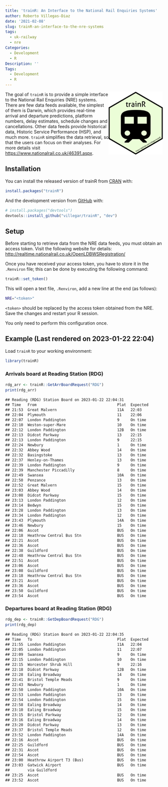 ```yaml
---
title: 'trainR: An Interface to the National Rail Enquiries Systems'
author: Roberto Villegas-Diaz
date: '2021-02-08'
slug: trainR-an-interface-to-the-nre-systems
tags:
  - uk-railway
  - nre
Categories:
  - Development
  - R
Description: ''
Tags:
  - Development
  - R
---
```


<img src="https://raw.githubusercontent.com/villegar/trainR/main/inst/images/logo.png" alt="logo" align="right" height=200px/>

The goal of `trainR` is to provide a simple interface to the 
National Rail Enquiries (NRE) systems. There are few data feeds 
available, the simplest of them is Darwin, which provides real-time 
arrival and departure predictions, platform numbers, delay estimates, 
schedule changes and cancellations. Other data feeds provide historical 
data, Historic Service Performance (HSP), and much more. `trainR` 
simplifies the data retrieval, so that the users can focus on their 
analyses. For more details visit 
https://www.nationalrail.co.uk/46391.aspx.

## Installation

You can install the released version of trainR from [CRAN](https://CRAN.R-project.org) with:

``` r
install.packages("trainR")
```

And the development version from [GitHub](https://github.com/) with:

``` r
# install.packages("devtools")
devtools::install_github("villegar/trainR", "dev")
```

## Setup
Before starting to retrieve data from the NRE data feeds, you must obtain an access token. 
Visit the following website for details: http://realtime.nationalrail.co.uk/OpenLDBWSRegistration/

Once you have received your access token, you have to store it in the `.Renviron` file; this can be 
done by executing the following command:


```r
trainR::set_token()
```

This will open a text file, `.Renviron`, add a new line at the end (as follows):

```bash
NRE="<token>"
```

`<token>` should be replaced by the access token obtained from the NRE. Save the changes and restart 
your R session.

You only need to perform this configuration once.

## Example (Last rendered on 2023-01-22 22:04)

Load `trainR` to your working environment:

```r
library(trainR)
```

### Arrivals board at Reading Station (RDG)


```r
rdg_arr <- trainR::GetArrBoardRequest("RDG")
print(rdg_arr)
```

```
## Reading (RDG) Station Board on 2023-01-22 22:04:31
## Time   From                                    Plat  Expected
## 21:53  Great Malvern                           11A   22:03
## 22:04  Plymouth                                11    22:06
## 22:07  London Paddington                       9     On time
## 22:10  Weston-super-Mare                       10    On time
## 22:12  London Paddington                       12B   On time
## 22:13  Didcot Parkway                          13    22:15
## 22:13  London Paddington                       9     22:15
## 22:24  Newbury                                 1     On time
## 22:32  Abbey Wood                              14    On time
## 22:32  Basingstoke                             13    On time
## 22:37  Henley-on-Thames                        13    On time
## 22:39  London Paddington                       9     On time
## 22:39  Manchester Piccadilly                   8     On time
## 22:49  Swansea                                 10A   On time
## 22:50  Penzance                                13    On time
## 22:52  Great Malvern                           15    On time
## 23:03  Abbey Wood                              14    On time
## 23:08  Didcot Parkway                          15    On time
## 23:13  London Paddington                       12    On time
## 23:14  Bedwyn                                  15    On time
## 23:28  London Paddington                       13    On time
## 23:34  London Paddington                       12    On time
## 23:43  Plymouth                                14A   On time
## 23:46  Newbury                                 15    On time
## 22:06  Ascot                                   BUS   On time
## 22:18  Heathrow Central Bus Stn                BUS   On time
## 22:21  Ascot                                   BUS   On time
## 22:36  Ascot                                   BUS   On time
## 22:38  Guildford                               BUS   On time
## 22:48  Heathrow Central Bus Stn                BUS   On time
## 22:51  Ascot                                   BUS   On time
## 23:06  Ascot                                   BUS   On time
## 23:08  Guildford                               BUS   On time
## 23:18  Heathrow Central Bus Stn                BUS   On time
## 23:21  Ascot                                   BUS   On time
## 23:36  Ascot                                   BUS   On time
## 23:50  Guildford                               BUS   On time
## 23:54  Ascot                                   BUS   On time
```

### Departures board at Reading Station (RDG)


```r
rdg_dep <- trainR::GetDepBoardRequest("RDG")
print(rdg_dep)
```

```
## Reading (RDG) Station Board on 2023-01-22 22:04:35
## Time   To                                      Plat  Expected
## 21:55  London Paddington                       11A   22:04
## 22:05  London Paddington                       11    22:07
## 22:09  Swansea                                 9     On time
## 22:15  London Paddington                       10    On time
## 22:15  Worcester Shrub Hill                    9     22:16
## 22:18  Didcot Parkway                          12B   On time
## 22:28  Ealing Broadway                         14    On time
## 22:41  Bristol Temple Meads                    9     On time
## 22:43  Newbury                                 1     On time
## 22:50  London Paddington                       10A   On time
## 22:53  London Paddington                       13    On time
## 22:54  London Paddington                       15    On time
## 22:58  Ealing Broadway                         14    On time
## 23:10  Ealing Broadway                         15    On time
## 23:15  Bristol Parkway                         12    On time
## 23:16  Ealing Broadway                         14    On time
## 23:20  Didcot Parkway                          13    On time
## 23:37  Bristol Temple Meads                    12    On time
## 23:52  London Paddington                       14A   On time
## 22:16  Ascot                                   BUS   On time
## 22:25  Guildford                               BUS   On time
## 22:31  Ascot                                   BUS   On time
## 22:54  Ascot                                   BUS   On time
## 23:00  Heathrow Airport T3 (Bus)               BUS   On time
## 23:03  Gatwick Airport                         BUS   On time
##        via Guildford                           
## 23:25  Ascot                                   BUS   On time
## 23:52  Ascot                                   BUS   On time
```
